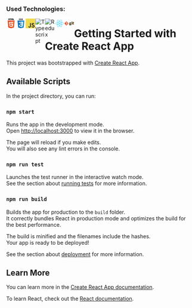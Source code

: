 ### Used Technologies:
[<img align="left" alt="HTML" width="26px" src="https://raw.githubusercontent.com/github/explore/80688e429a7d4ef2fca1e82350fe8e3517d3494d/topics/html/html.png" />](https://tr.wikipedia.org/wiki/HTML)

[<img align="left" alt="Css"  width="26px" src="https://raw.githubusercontent.com/github/explore/80688e429a7d4ef2fca1e82350fe8e3517d3494d/topics/css/css.png" />](https://tr.wikipedia.org/wiki/CSS)


[<img align="left" alt="JavaScript" width="26px" src="https://raw.githubusercontent.com/github/explore/80688e429a7d4ef2fca1e82350fe8e3517d3494d/topics/javascript/javascript.png" />](https://www.javascript.com/)

[<img align="left" alt="Typescript" width="26px" src="https://www.google.com/search?q=typescript+png&rlz=1C5CHFA_enTR967TR967&sxsrf=AOaemvJ8I50CjkHQLpfHsraN9ErLki-HKw:1641776868527&tbm=isch&source=iu&ictx=1&fir=YHdrI9J7N8Lv7M%252CcXL5OHlxPuzO1M%252C_%253BXJ-3cY15EKB3NM%252CIyYrCZQq0LZNsM%252C_%253BxnywQMV0-xBJWM%252CgHF87spSFaUiaM%252C_%253Bpft-vu1oZ1JQfM%252CXt6DwvpaaZlP3M%252C_%253BKNgX-8AyEHjuaM%252CdG79YBPJHh6F2M%252C_%253BjLRvSD5jSKiUNM%252CnJSO_dA8l7lU7M%252C_%253BpUKCgXHzSVoeaM%252CvSpseXnEfp_XCM%252C_%253B61Z6W_1xHN9xoM%252C0OCWq8WFDFeOmM%252C_%253BYBV3iBZPIswiHM%252Cdt4NEG7whbuRhM%252C_%253BTBsnOaSx6pMkAM%252Cxn8WQY-SnV_D8M%252C_&vet=1&usg=AI4_-kR38hid7G7-9mCfGwAVTB_H2fJXGw&sa=X&ved=2ahUKEwjF0bG4_6X1AhWcS_EDHc7NC_QQ9QF6BAgPEAE#imgrc=XJ-3cY15EKB3NM" />](https://www.typescriptlang.org/)

[<img align="left" alt="Redux" width="26px" src="https://www.google.com/imgres?imgurl=https%3A%2F%2Fdaqxzxzy8xq3u.cloudfront.net%2Fwp-content%2Fuploads%2F2019%2F04%2F21032431%2Fredux-cover-imgage-1024x768.jpg&imgrefurl=https%3A%2F%2Flinguinecode.com%2Fpost%2Funderstanding-redux-reducers&tbnid=M12TyBNUaKjaaM&vet=12ahUKEwie3ZbT_qX1AhU5x7sIHQaiC-EQMygPegUIARDJAQ..i&docid=7S6rcxk7ztGQtM&w=1024&h=768&q=redux&ved=2ahUKEwie3ZbT_qX1AhU5x7sIHQaiC-EQMygPegUIARDJAQ" />](https://redux.js.org/)

[<img align="left" alt="React" width="26px" src="https://raw.githubusercontent.com/github/explore/80688e429a7d4ef2fca1e82350fe8e3517d3494d/topics/react/react.png" />](https://tr.reactjs.org/)


[<img align="left" alt="git" width="26px" src="https://raw.githubusercontent.com/github/explore/80688e429a7d4ef2fca1e82350fe8e3517d3494d/topics/git/git.png" />](https://git-scm.com/)


# Getting Started with Create React App

This project was bootstrapped with [Create React App](https://github.com/facebook/create-react-app).

## Available Scripts

In the project directory, you can run:

### `npm start`

Runs the app in the development mode.\
Open [http://localhost:3000](http://localhost:3000) to view it in the browser.

The page will reload if you make edits.\
You will also see any lint errors in the console.

### `npm run test`

Launches the test runner in the interactive watch mode.\
See the section about [running tests](https://facebook.github.io/create-react-app/docs/running-tests) for more information.

### `npm run build`

Builds the app for production to the `build` folder.\
It correctly bundles React in production mode and optimizes the build for the best performance.

The build is minified and the filenames include the hashes.\
Your app is ready to be deployed!

See the section about [deployment](https://facebook.github.io/create-react-app/docs/deployment) for more information.


## Learn More

You can learn more in the [Create React App documentation](https://facebook.github.io/create-react-app/docs/getting-started).

To learn React, check out the [React documentation](https://reactjs.org/).
